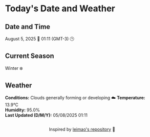  # Today's Date and Weather
    
## Date and Time
August 5, 2025 📅
01:11 (GMT-3) 🕒

## Current Season
Winter ❄️
## Weather 
**Conditions:** Clouds generally forming or developing ☁️
**Temperature:** 13.9°C  
**Humidity:** 95.0%  
**Last Updated (D/M/Y):** 05/08/2025 01:11
##
<div align="center">Inspired by <a href="https://github.com/leimao/What-Is-The-Date-Today">leimao's repository</a> 🌱</div>
